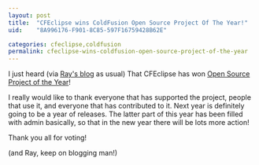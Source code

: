 ```yaml
---
layout: post
title:  "CFEclipse wins ColdFusion Open Source Project Of The Year!"
uid:	"8A996176-F901-8C85-597F16759428B62E"

categories: cfeclipse,coldfusion
permalink: cfeclipse-wins-coldfusion-open-source-project-of-the-year
---
```

I just heard (via <a href="http://ray.camdenfamily.com/index.cfm/2006/12/22/2006-ColdFusion-Blog-of-the-Year">Ray's blog</a> as usual) That CFEclipse has won <a href="http://cfsilence.com/blog/client/index.cfm/2006/12/22/2006-CFeMmys--And-The-Winners-Are">Open Source Project of the Year</a>!

I really would like to thank everyone that has supported the project, people that use it, and everyone that has contributed to it. Next year is definitely going to be a year of releases. The latter part of this year has been filled with admin basically, so that in the new year there will be lots more action!

Thank you all for voting! 

(and Ray, keep on blogging man!)